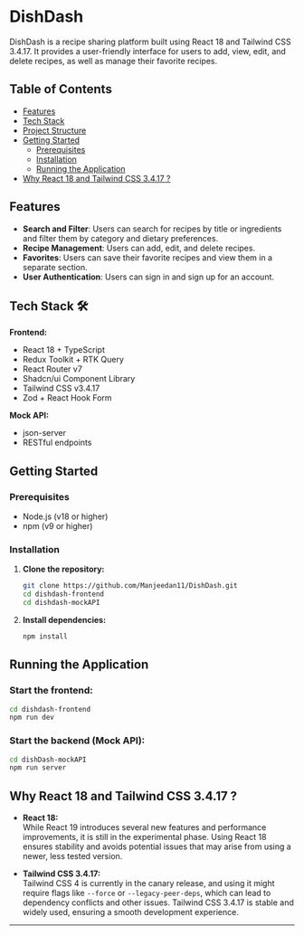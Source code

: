 # DishDash

DishDash is a recipe sharing platform built using React 18 and Tailwind CSS 3.4.17. It provides a user-friendly interface for users to add, view, edit, and delete recipes, as well as manage their favorite recipes.

## Table of Contents

- [Features](#features)
- [Tech Stack](#tech-stack)
- [Project Structure](#project-structure)
- [Getting Started](#getting-started)
  - [Prerequisites](#prerequisites)
  - [Installation](#installation)
  - [Running the Application](#running-the-application)
- [Why React 18 and Tailwind CSS 3.4.17 ?](#why-react-18-and-tailwind-css-3417)

## Features

- **Search and Filter**: Users can search for recipes by title or ingredients and filter them by category and dietary preferences.
- **Recipe Management**: Users can add, edit, and delete recipes.
- **Favorites**: Users can save their favorite recipes and view them in a separate section.
- **User Authentication**: Users can sign in and sign up for an account.

## Tech Stack 🛠️

**Frontend:**
- React 18 + TypeScript
- Redux Toolkit + RTK Query
- React Router v7
- Shadcn/ui Component Library
- Tailwind CSS v3.4.17
- Zod + React Hook Form

**Mock API:**
- json-server
- RESTful endpoints

## Getting Started

### Prerequisites

- Node.js (v18 or higher)
- npm (v9 or higher)

### Installation

1. **Clone the repository:**
   ```sh
   git clone https://github.com/Manjeedan11/DishDash.git
   cd dishdash-frontend
   cd dishdash-mockAPI
   ```

2. **Install dependencies:**
   ```sh
   npm install
   ```

## Running the Application

### Start the frontend:

```sh
cd dishdash-frontend
npm run dev
```

### Start the backend (Mock API):

```sh
cd dishDash-mockAPI
npm run server
```

## Why React 18 and Tailwind CSS 3.4.17 ?

- **React 18:**  
  While React 19 introduces several new features and performance improvements, it is still in the experimental phase. Using React 18 ensures stability and avoids potential issues that may arise from using a newer, less tested version.

- **Tailwind CSS 3.4.17:**  
  Tailwind CSS 4 is currently in the canary release, and using it might require flags like `--force` or `--legacy-peer-deps`, which can lead to dependency conflicts and other issues. Tailwind CSS 3.4.17 is stable and widely used, ensuring a smooth development experience.

---



